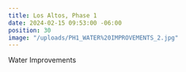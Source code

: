 ```yaml
---
title: Los Altos, Phase 1
date: 2024-02-15 09:53:00 -06:00
position: 30
image: "/uploads/PH1_WATER%20IMPROVEMENTS_2.jpg"
---
```


Water Improvements